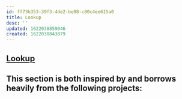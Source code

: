 ```yaml
---
id: ff73b353-39f3-4de2-be08-c80c4ee615a0
title: Lookup
desc: ''
updated: 1622038859046
created: 1622038843879
---
```



## [Lookup](https://handbook.dendron.so/notes/b89ba854-72fb-4ebc-a8a0-55960b89e9dc.html#lookup)

This section is both inspired by and borrows heavily from the following projects:
- 